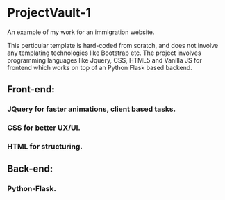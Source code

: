 # ProjectVault-1

An example of my work for an immigration website.

This perticular template is hard-coded from scratch, and does not involve any templating technologies like Bootstrap etc. The project involves programming languages like Jquery, CSS, HTML5 and Vanilla JS for frontend which works on top of an Python Flask based backend. 

## Front-end:
### JQuery for faster animations, client based tasks.
### CSS for better UX/UI.
### HTML for structuring.

## Back-end:
### Python-Flask.
